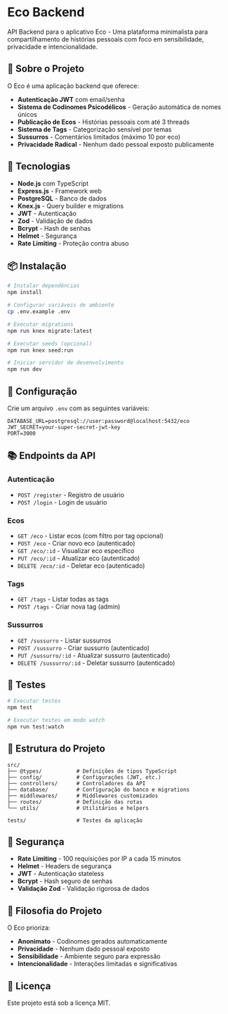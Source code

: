 # Eco Backend

API Backend para o aplicativo Eco - Uma plataforma minimalista para compartilhamento de histórias pessoais com foco em sensibilidade, privacidade e intencionalidade.

## 🎯 Sobre o Projeto

O Eco é uma aplicação backend que oferece:

- **Autenticação JWT** com email/senha
- **Sistema de Codinomes Psicodélicos** - Geração automática de nomes únicos
- **Publicação de Ecos** - Histórias pessoais com até 3 threads
- **Sistema de Tags** - Categorização sensível por temas
- **Sussurros** - Comentários limitados (máximo 10 por eco)
- **Privacidade Radical** - Nenhum dado pessoal exposto publicamente

## 🚀 Tecnologias

- **Node.js** com TypeScript
- **Express.js** - Framework web
- **PostgreSQL** - Banco de dados
- **Knex.js** - Query builder e migrations
- **JWT** - Autenticação
- **Zod** - Validação de dados
- **Bcrypt** - Hash de senhas
- **Helmet** - Segurança
- **Rate Limiting** - Proteção contra abuso

## 📦 Instalação

```bash
# Instalar dependências
npm install

# Configurar variáveis de ambiente
cp .env.example .env

# Executar migrations
npm run knex migrate:latest

# Executar seeds (opcional)
npm run knex seed:run

# Iniciar servidor de desenvolvimento
npm run dev
```

## 🔧 Configuração

Crie um arquivo `.env` com as seguintes variáveis:

```env
DATABASE_URL=postgresql://user:password@localhost:5432/eco
JWT_SECRET=your-super-secret-jwt-key
PORT=3000
```

## 📚 Endpoints da API

### Autenticação

- `POST /register` - Registro de usuário
- `POST /login` - Login de usuário

### Ecos

- `GET /eco` - Listar ecos (com filtro por tag opcional)
- `POST /eco` - Criar novo eco (autenticado)
- `GET /eco/:id` - Visualizar eco específico
- `PUT /eco/:id` - Atualizar eco (autenticado)
- `DELETE /eco/:id` - Deletar eco (autenticado)

### Tags

- `GET /tags` - Listar todas as tags
- `POST /tags` - Criar nova tag (admin)

### Sussurros

- `GET /sussurro` - Listar sussurros
- `POST /sussurro` - Criar sussurro (autenticado)
- `PUT /sussurro/:id` - Atualizar sussurro (autenticado)
- `DELETE /sussurro/:id` - Deletar sussurro (autenticado)

## 🧪 Testes

```bash
# Executar testes
npm test

# Executar testes em modo watch
npm run test:watch
```

## 📁 Estrutura do Projeto

```
src/
├── @types/           # Definições de tipos TypeScript
├── config/           # Configurações (JWT, etc.)
├── controllers/      # Controladores da API
├── database/         # Configuração do banco e migrations
├── middlewares/      # Middlewares customizados
├── routes/           # Definição das rotas
└── utils/            # Utilitários e helpers

tests/                # Testes da aplicação
```

## 🔐 Segurança

- **Rate Limiting** - 100 requisições por IP a cada 15 minutos
- **Helmet** - Headers de segurança
- **JWT** - Autenticação stateless
- **Bcrypt** - Hash seguro de senhas
- **Validação Zod** - Validação rigorosa de dados

## 🌱 Filosofia do Projeto

O Eco prioriza:

- **Anonimato** - Codinomes gerados automaticamente
- **Privacidade** - Nenhum dado pessoal exposto
- **Sensibilidade** - Ambiente seguro para expressão
- **Intencionalidade** - Interações limitadas e significativas

## 📄 Licença

Este projeto está sob a licença MIT.
